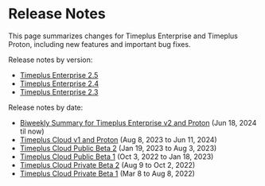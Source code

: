 # Release Notes

This page summarizes changes for Timeplus Enterprise and Timeplus Proton, including new features and important bug fixes.

Release notes by version:
- [Timeplus Enterprise 2.5](/enterprise-v2.5)
- [Timeplus Enterprise 2.4](/enterprise-v2.4)
- [Timeplus Enterprise 2.3](/enterprise-v2.3)

Release notes by date:
- [Biweekly Summary for Timeplus Enterprise v2 and Proton](/v2-release-notes) (Jun 18, 2024 til now)
- [Timeplus Cloud v1 and Proton](/v1-release-notes) (Aug 8, 2023 to Jun 11, 2024)
- [Timeplus Cloud Public Beta 2](/public-beta-2) (Jan 19, 2023 to Aug 3, 2023)
- [Timeplus Cloud Public Beta 1](/public-beta-1) (Oct 3, 2022 to Jan 18, 2023)
- [Timeplus Cloud Private Beta 2](/private-beta-2) (Aug 9 to Oct 2, 2022)
- [Timeplus Cloud Private Beta 1](/private-beta-1) (Mar 8 to Aug 8, 2022)
